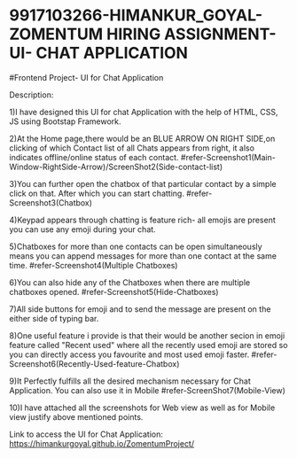 # 9917103266-HIMANKUR_GOYAL- ZOMENTUM HIRING ASSIGNMENT- UI- CHAT APPLICATION
#Frontend Project- UI for Chat Application

Description:

1)I have designed this UI for chat Application with the help of HTML, CSS, JS using Bootstap Framework.

2)At the Home page,there would be an BLUE ARROW ON RIGHT SIDE,on clicking of which Contact list of all Chats appears from right, it also indicates offline/online status of each contact.     #refer-Screenshot1(Main-Window-RightSide-Arrow)/ScreenShot2(Side-contact-list)

3)You can further open the chatbox of that particular contact by a simple click on that. After which you can start chatting.    #refer-Screenshot3(Chatbox)

4)Keypad appears through chatting is feature rich- all emojis are present you can use any emoji during your chat.

5)Chatboxes for more than one contacts can be open simultaneously means you can append messages for more than one contact at the same time. 
       #refer-Screenshot4(Multiple Chatboxes)

6)You can also hide any of the Chatboxes when there are multiple chatboxes opened.     #refer-Screenshot5(Hide-Chatboxes)

7)All side buttons for emoji and to send the message are present on the either side of typing bar. 

8)One useful feature i provide is that their would be another secion in emoji feature called "Recent used" where all the recently used emoji are stored so you can directly 
  access you favourite and most used emoji faster.     #refer-Screenshot6(Recently-Used-feature-Chatbox)

9)It Perfectly fulfills all the desired mechanism necessary for Chat Application. You can also use it in Mobile    #refer-ScreenShot7(Mobile-View)

10)I have attached all the screenshots for Web view as well as for Mobile view justify above mentioned points.


Link to access the UI for Chat Application: https://himankurgoyal.github.io/ZomentumProject/
